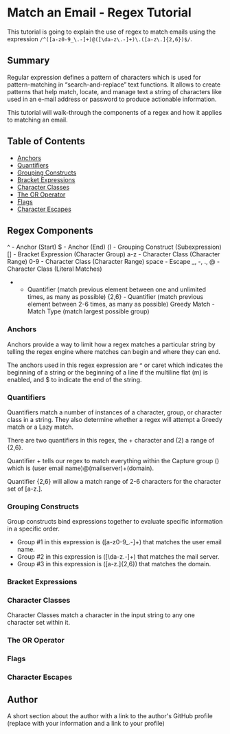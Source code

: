 # Match an Email - Regex Tutorial

This tutorial is going to explain the use of regex to match emails using the expression `/^([a-z0-9_\.-]+)@([\da-z\.-]+)\.([a-z\.]{2,6})$/`. 

## Summary

Regular expression defines a pattern of characters which is used for pattern-matching in “search-and-replace” text functions. It allows to create patterns that help match, locate, and manage text a string of characters like used in an e-mail address or password to produce actionable information.

This tutorial will walk-through the components of a regex and how it applies to matching an email.


## Table of Contents

- [Anchors](#anchors)
- [Quantifiers](#quantifiers)
- [Grouping Constructs](#grouping-constructs)
- [Bracket Expressions](#bracket-expressions)
- [Character Classes](#character-classes)
- [The OR Operator](#the-or-operator)
- [Flags](#flags)
- [Character Escapes](#character-escapes)

## Regex Components

^ - Anchor (Start)
$ - Anchor (End)
() - Grouping Construct (Subexpression)
[] - Bracket Expression (Character Group)
a-z - Character Class (Character Range)
0-9 - Character Class (Character Range)
space - Escape
_, -, ., @ - Character Class (Literal Matches)
+ - Quantifier (match previous element between one and unlimited times, as many as possible)
{2,6} - Quantifier (match previous element between 2-6 times, as many as possible)
Greedy Match - Match Type (match largest possible group)

### Anchors

Anchors provide a way to limit how a regex matches a particular string by telling the regex engine where matches can begin and where they can end.

The anchors used in this regex expression are ^ or caret which indicates the beginning of a string or the beginning of a line if the multiline flat (m) is enabled, and $ to indicate the end of the string. 

### Quantifiers

Quantifiers match a number of instances of a character, group, or character class in a string. They also determine whether a regex will attempt a Greedy match or a Lazy match.

There are two quantifiers in this regex, the + character and (2) a range of {2,6}.

Quantifier + tells our regex to match everything within the Capture group () which is (user email name)@(mailserver)+(domain).

Quantifier {2,6} will allow a match range of 2-6 characters for the character set of [a-z\.].

### Grouping Constructs

Group constructs bind expressions together to evaluate specific information in a specific order.

- Group #1 in this expression is ([a-z0-9_\.-]+) that matches the user email name.
- Group #2 in this expression is ([\da-z\.-]+) that matches the mail server. 
- Group #3 in this expression is ([a-z\.]{2,6}) that matches the domain. 

### Bracket Expressions

### Character Classes

Character Classes match a character in the input string to any one character set within it.

### The OR Operator

### Flags

### Character Escapes

## Author

A short section about the author with a link to the author's GitHub profile (replace with your information and a link to your profile)
